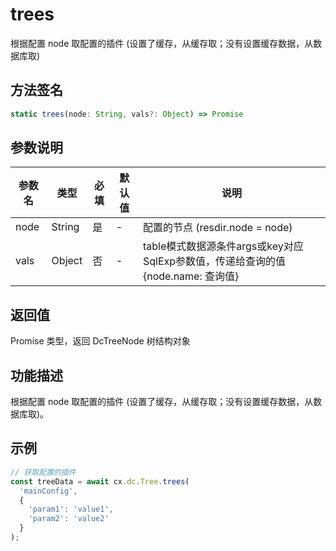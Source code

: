 # trees

根据配置 node 取配置的插件 (设置了缓存，从缓存取；没有设置缓存数据，从数据库取)

## 方法签名
```typescript
static trees(node: String, vals?: Object) => Promise
```

## 参数说明
| 参数名 | 类型 | 必填 | 默认值 | 说明 |
|--------|------|------|--------|------|
| node | String | 是 | - | 配置的节点 (resdir.node = node) |
| vals | Object | 否 | - | table模式数据源条件args或key对应SqlExp参数值，传递给查询的值{node.name: 查询值} |

## 返回值
Promise 类型，返回 DcTreeNode 树结构对象

## 功能描述
根据配置 node 取配置的插件 (设置了缓存，从缓存取；没有设置缓存数据，从数据库取)。

## 示例
```typescript
// 获取配置的插件
const treeData = await cx.dc.Tree.trees(
  'mainConfig',
  {
    'param1': 'value1',
    'param2': 'value2'
  }
);
``` 